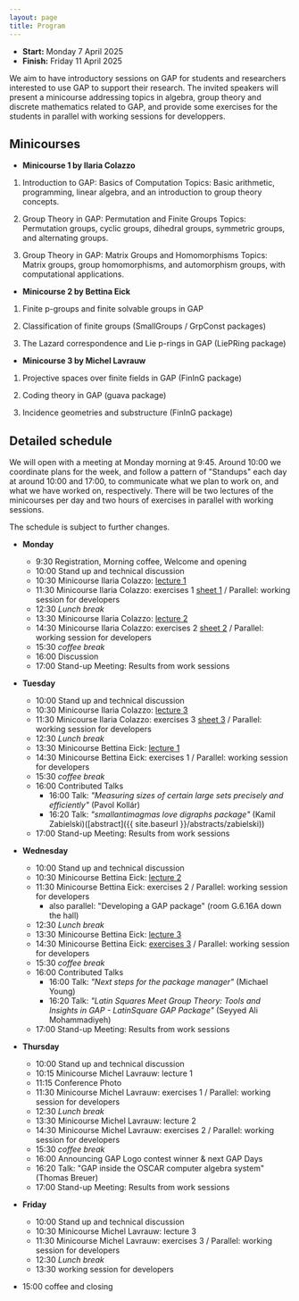 ```yaml
---
layout: page
title: Program
---
```



* __Start:__ Monday 7 April 2025 <!-- , 9:00 UTC -->
* __Finish:__ Friday 11 April 2025

We aim to have introductory sessions on GAP for students and researchers interested to use GAP to support their research. The invited speakers will present a minicourse addressing topics in algebra, group theory and discrete mathematics related to GAP, and provide some exercises for the students in parallel with working sessions for developpers. 

<!--
But we are looking for more talks, so please <a href="mailto:{{site.email}}">contact us via email</a> and let us know if you would like to give a talk about your research! We welcome talks about computational mathematics research, which utilised GAP.-->

## Minicourses

- **Minicourse 1 by Ilaria Colazzo**

1. Introduction to GAP: Basics of Computation
Topics: Basic arithmetic, programming, linear algebra, and an introduction to group theory concepts.

2. Group Theory in GAP: Permutation and Finite Groups
Topics: Permutation groups, cyclic groups, dihedral groups, symmetric groups, and alternating groups.

3. Group Theory in GAP: Matrix Groups and Homomorphisms
Topics: Matrix groups, group homomorphisms, and automorphism groups, with computational applications.

- **Minicourse 2 by Bettina Eick**

1. Finite p-groups and finite solvable groups in GAP

2. Classification of finite groups (SmallGroups / GrpConst packages)

3. The Lazard correspondence and Lie p-rings in GAP (LiePRing package)

- **Minicourse 3 by Michel Lavrauw**

1. Projective spaces over finite fields in GAP (FinInG package)

2. Coding theory in GAP (guava package)

3. Incidence geometries and substructure (FinInG package)


## Detailed schedule

We will open with a meeting at Monday morning at 9:45. Around 10:00 we coordinate plans for the week,
and follow a pattern of "Standups" each day at around 10:00 and 17:00, to
communicate what we plan to work on, and what we have worked on, respectively. There will be two lectures of the minicourses per day 
and two hours of exercises in parallel with working sessions. 

The schedule is subject to further changes. 
- **Monday**

  - 9:30 Registration, Morning coffee, Welcome and opening
  - 10:00 Stand up and technical discussion
  - 10:30 Minicourse Ilaria Colazzo: [lecture 1](https://www.ilariacolazzo.info/gap/slides/lecture1.html)
  - 11:30 Minicourse Ilaria Colazzo: exercises 1 [sheet 1](https://www.ilariacolazzo.info/gap/tutorials/sheet1/) / Parallel: working session for developers
  - 12:30 *Lunch break*
  - 13:30 Minicourse Ilaria Colazzo: [lecture 2](https://www.ilariacolazzo.info/gap/slides/lecture2.html)
  - 14:30 Minicourse Ilaria Colazzo: exercises 2 [sheet 2](https://www.ilariacolazzo.info/gap/tutorials/sheet2/) / Parallel: working session for developers
  - 15:30 *coffee break*
  - 16:00 Discussion
  - 17:00 Stand-up Meeting: Results from work sessions

- **Tuesday**

  - 10:00 Stand up and technical discussion
  - 10:30 Minicourse Ilaria Colazzo: [lecture 3](https://www.ilariacolazzo.info/gap/slides/lecture3.html)
  - 11:30 Minicourse Ilaria Colazzo: exercises 3 [sheet 3](https://www.ilariacolazzo.info/gap/tutorials/sheet3/) / Parallel: working session for developers
  - 12:30 *Lunch break*
  - 13:30 Minicourse Bettina Eick: [lecture 1](bettina.pdf)
  - 14:30 Minicourse Bettina Eick: exercises 1 / Parallel: working session for developers
  - 15:30 *coffee break*
  - 16:00 Contributed Talks
    - 16:00 Talk: *"Measuring sizes of certain large sets precisely and efficiently"* (Pavol Kollár)
    - 16:20 Talk: *"smallantimagmas love digraphs package"* (Kamil Zabielski)([abstract]({{ site.baseurl }}/abstracts/zabielski))
  - 17:00 Stand-up Meeting: Results from work sessions

- **Wednesday**

  - 10:00 Stand up and technical discussion
  - 10:30 Minicourse Bettina Eick: [lecture 2](bettina2.pdf)
  - 11:30 Minicourse Bettina Eick: exercises 2 / Parallel: working session for developers
      - also parallel: "Developing a GAP package" (room G.6.16A down the hall)
  - 12:30 *Lunch break*
  - 13:30 Minicourse Bettina Eick: [lecture 3](bettina3.pdf)
  - 14:30 Minicourse Bettina Eick: [exercises 3](bettinaexercise3.pdf) / Parallel: working session for developers
  - 15:30 *coffee break*
  - 16:00 Contributed Talks
    - 16:00 Talk: *"Next steps for the package manager"* (Michael Young)
    - 16:20 Talk: *"Latin Squares Meet Group Theory: Tools and Insights in GAP - LatinSquare GAP Package"* (Seyyed Ali Mohammadiyeh)
  - 17:00 Stand-up Meeting: Results from work sessions

- **Thursday**

  - 10:00 Stand up and technical discussion
  - 10:15 Minicourse Michel Lavrauw: lecture 1
  - 11:15 Conference Photo
  - 11:30 Minicourse Michel Lavrauw: exercises 1 / Parallel: working session for developers
  - 12:30 *Lunch break*
  - 13:30 Minicourse Michel Lavrauw: lecture 2
  - 14:30 Minicourse Michel Lavrauw: exercises 2 / Parallel: working session for developers
  - 15:30 *coffee break*
  - 16:00 Announcing GAP Logo contest winner & next GAP Days
  - 16:20 Talk: "GAP inside the OSCAR computer algebra system" (Thomas Breuer)
  - 17:00 Stand-up Meeting: Results from work sessions

- **Friday**

  - 10:00 Stand up and technical discussion
  - 10:30 Minicourse Michel Lavrauw: lecture 3
  - 11:30 Minicourse Michel Lavrauw: exercises 3 / Parallel: working session for developers
  - 12:30 *Lunch break*
  - 13:30 working session for developers
<!--  - 14:30 Minicourse Michel Lavrauw: exercises 3 / Parallel: working session for developers -->
  - 15:00 coffee and closing
